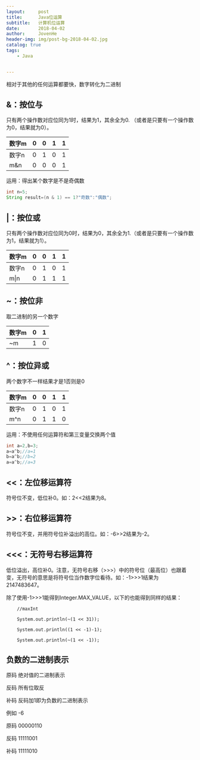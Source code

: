 ```yaml
---
layout:     post
title:      Java位运算
subtitle:   计算机位运算
date:       2018-04-02
author:     JovenHe
header-img: img/post-bg-2018-04-02.jpg
catalog: true
tags:
    - Java    


---
```


相对于其他的任何运算都要快，数字转化为二进制

## &：按位与

只有两个操作数对应位同为1时，结果为1，其余全为0. （或者是只要有一个操作数为0，结果就为0）。

| 数字m | 0    | 0    | 1    | 1    |
| ----- | ---- | ---- | ---- | ---- |
| 数字n | 0    | 1    | 0    | 1    |
| m&n   | 0    | 0    | 0    | 1    |

运用：得出某个数字是不是奇偶数

```java
int n=5;
String result=(n & 1) == 1?"奇数":"偶数";
```



## |：按位或

只有两个操作数对应位同为0时，结果为0，其余全为1.（或者是只要有一个操作数为1，结果就为1）。

| 数字m | 0    | 0    | 1    | 1    |
| ----- | ---- | ---- | ---- | ---- |
| 数字n | 0    | 1    | 0    | 1    |
| m\|n  | 0    | 1    | 1    | 1    |

## ~：按位非

取二进制的另一个数字

| 数字m | 0    | 1    |
| ----- | ---- | ---- |
| ~m    | 1    | 0    |

## ^：按位异或

两个数字不一样结果才是1否则是0

| 数字m | 0    | 0    | 1    | 1    |
| ----- | ---- | ---- | ---- | ---- |
| 数字n | 0    | 1    | 0    | 1    |
| m^n   | 0    | 1    | 1    | 0    |

运用：不使用任何运算符和第三变量交换两个值

```java
int a=2,b=3;
a=a^b;//a=1
b=a^b;//b=2
a=a^b;//a=3
```



## <<：左位移运算符

符号位不变，低位补0。如：2<<2结果为8。

## \>>：右位移运算符

符号位不变，并用符号位补溢出的高位。如：-6>>2结果为-2。



## <<<：无符号右移运算符

低位溢出，高位补0。注意，无符号右移（>>>）中的符号位（最高位）也跟着变，无符号的意思是将符号位当作数字位看待。如：-1>>>1结果为2147483647。

除了使用-1>>>1能得到Integer.MAX_VALUE，以下的也能得到同样的结果：

```
    //maxInt

    System.out.println(~(1 << 31));

    System.out.println((1 << -1)-1);

    System.out.println(~(1 << -1));
```

## 负数的二进制表示

原码 绝对值的二进制表示

反码 所有位取反

补码 反码加1即为负数的二进制表示

例如 -6

原码 00000110

反码 11111001

补码 11111010

